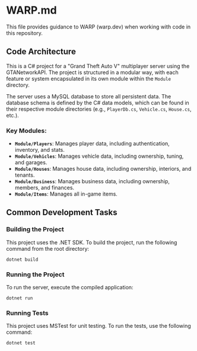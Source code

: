 
# WARP.md

This file provides guidance to WARP (warp.dev) when working with code in this repository.

## Code Architecture

This is a C# project for a "Grand Theft Auto V" multiplayer server using the GTANetworkAPI. The project is structured in a modular way, with each feature or system encapsulated in its own module within the `Module` directory.

The server uses a MySQL database to store all persistent data. The database schema is defined by the C# data models, which can be found in their respective module directories (e.g., `PlayerDb.cs`, `Vehicle.cs`, `House.cs`, etc.).

### Key Modules:

*   **`Module/Players`**: Manages player data, including authentication, inventory, and stats.
*   **`Module/Vehicles`**: Manages vehicle data, including ownership, tuning, and garages.
*   **`Module/Houses`**: Manages house data, including ownership, interiors, and tenants.
*   **`Module/Business`**: Manages business data, including ownership, members, and finances.
*   **`Module/Items`**: Manages all in-game items.

## Common Development Tasks

### Building the Project

This project uses the .NET SDK. To build the project, run the following command from the root directory:

```
dotnet build
```

### Running the Project

To run the server, execute the compiled application:

```
dotnet run
```

### Running Tests

This project uses MSTest for unit testing. To run the tests, use the following command:

```
dotnet test
```
